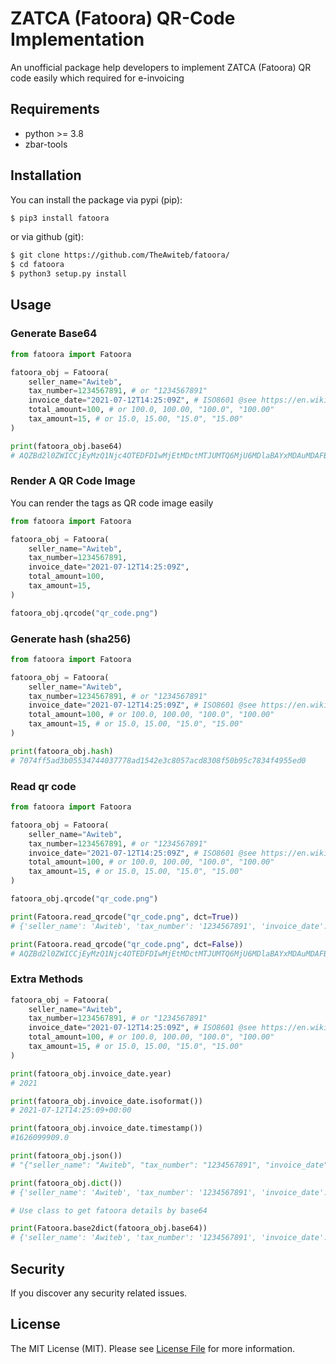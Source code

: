 # ZATCA (Fatoora) QR-Code Implementation

An unofficial package help developers to implement ZATCA (Fatoora) QR code easily which required for e-invoicing

## Requirements

* python >= 3.8
* zbar-tools

## Installation

You can install the package via pypi (pip):

```bash
$ pip3 install fatoora
```

or via github (git):

```bash
$ git clone https://github.com/TheAwiteb/fatoora/
$ cd fatoora
$ python3 setup.py install
```

## Usage

### Generate Base64

```python
from fatoora import Fatoora

fatoora_obj = Fatoora(
    seller_name="Awiteb",
    tax_number=1234567891, # or "1234567891"
    invoice_date="2021-07-12T14:25:09Z", # ISO8601 @see https://en.wikipedia.org/wiki/ISO_8601
    total_amount=100, # or 100.0, 100.00, "100.0", "100.00"
    tax_amount=15, # or 15.0, 15.00, "15.0", "15.00"
)

print(fatoora_obj.base64)
# AQZBd2l0ZWICCjEyMzQ1Njc4OTEDFDIwMjEtMDctMTJUMTQ6MjU6MDlaBAYxMDAuMDAFBTE1LjAw
```

### Render A QR Code Image

You can render the tags as QR code image easily


```python
from fatoora import Fatoora

fatoora_obj = Fatoora(
    seller_name="Awiteb",
    tax_number=1234567891,
    invoice_date="2021-07-12T14:25:09Z", 
    total_amount=100,
    tax_amount=15,
)

fatoora_obj.qrcode("qr_code.png")
```

### Generate hash (sha256)

```python
from fatoora import Fatoora

fatoora_obj = Fatoora(
    seller_name="Awiteb",
    tax_number=1234567891, # or "1234567891"
    invoice_date="2021-07-12T14:25:09Z", # ISO8601 @see https://en.wikipedia.org/wiki/ISO_8601
    total_amount=100, # or 100.0, 100.00, "100.0", "100.00"
    tax_amount=15, # or 15.0, 15.00, "15.0", "15.00"
)

print(fatoora_obj.hash)
# 7074ff5ad3b05534744037778ad1542e3c8057acd8308f50b95c7834f4955ed0
```

### Read qr code

```python
from fatoora import Fatoora

fatoora_obj = Fatoora(
    seller_name="Awiteb",
    tax_number=1234567891, # or "1234567891"
    invoice_date="2021-07-12T14:25:09Z", # ISO8601 @see https://en.wikipedia.org/wiki/ISO_8601
    total_amount=100, # or 100.0, 100.00, "100.0", "100.00"
    tax_amount=15, # or 15.0, 15.00, "15.0", "15.00"
)

fatoora_obj.qrcode("qr_code.png")

print(Fatoora.read_qrcode("qr_code.png", dct=True))
# {'seller_name': 'Awiteb', 'tax_number': '1234567891', 'invoice_date': '2021-07-12T14:25:09Z', 'total_amount': '100.00', 'tax_amount': '15.00'}

print(Fatoora.read_qrcode("qr_code.png", dct=False))
# AQZBd2l0ZWICCjEyMzQ1Njc4OTEDFDIwMjEtMDctMTJUMTQ6MjU6MDlaBAYxMDAuMDAFBTE1LjAw

```

### Extra Methods

```python
fatoora_obj = Fatoora(
    seller_name="Awiteb",
    tax_number=1234567891, # or "1234567891"
    invoice_date="2021-07-12T14:25:09Z", # ISO8601 @see https://en.wikipedia.org/wiki/ISO_8601
    total_amount=100, # or 100.0, 100.00, "100.0", "100.00"
    tax_amount=15, # or 15.0, 15.00, "15.0", "15.00"
)

print(fatoora_obj.invoice_date.year)
# 2021

print(fatoora_obj.invoice_date.isoformat())
# 2021-07-12T14:25:09+00:00

print(fatoora_obj.invoice_date.timestamp())
#1626099909.0

print(fatoora_obj.json())
# "{"seller_name": "Awiteb", "tax_number": "1234567891", "invoice_date": "2021-07-12T14:25:09Z", "total_amount": "100.00", "tax_amount": "15.00"}"

print(fatoora_obj.dict())
# {'seller_name': 'Awiteb', 'tax_number': '1234567891', 'invoice_date': '2021-07-12T14:25:09Z', 'total_amount': '100.00', 'tax_amount': '15.00'}

# Use class to get fatoora details by base64

print(Fatoora.base2dict(fatoora_obj.base64))
# {'seller_name': 'Awiteb', 'tax_number': '1234567891', 'invoice_date': '2021-07-12T14:25:09Z', 'total_amount': '100.00', 'tax_amount': '15.00'}

```

## Security

If you discover any security related issues.

## License

The MIT License (MIT). Please see [License File](LICENSE.md) for more information.